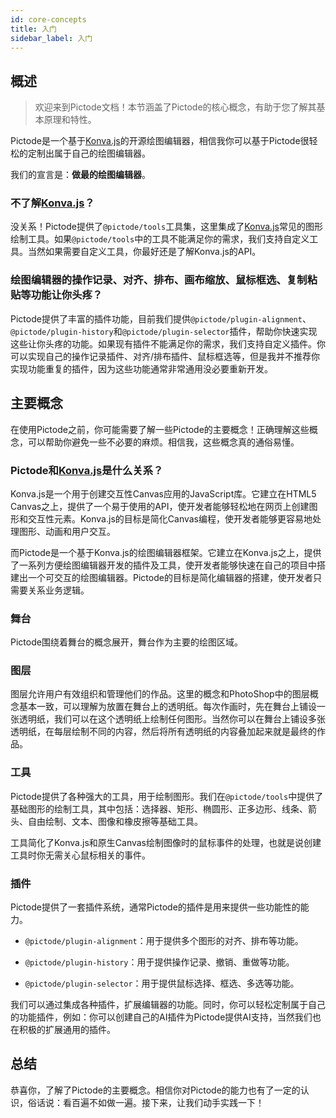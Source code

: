 ```yaml
---
id: core-concepts
title: 入门
sidebar_label: 入门
---
```


## 概述

> 欢迎来到Pictode文档！本节涵盖了Pictode的核心概念，有助于您了解其基本原理和特性。

Pictode是一个基于[Konva.js](https://konvajs.org/)的开源绘图编辑器，相信我你可以基于Pictode很轻松的定制出属于自己的绘图编辑器。

我们的宣言是：**做最的绘图编辑器**。

### 不了解[Konva.js](https://konvajs.org/)？

没关系！Pictode提供了`@pictode/tools`工具集，这里集成了[Konva.js](https://konvajs.org/)常见的图形绘制工具。如果`@pictode/tools`中的工具不能满足你的需求，我们支持自定义工具。当然如果需要自定义工具，你最好还是了解Konva.js的API。

### 绘图编辑器的操作记录、对齐、排布、画布缩放、鼠标框选、复制粘贴等功能让你头疼？

Pictode提供了丰富的插件功能，目前我们提供`@pictode/plugin-alignment`、`@pictode/plugin-history`和`@pictode/plugin-selector`插件，帮助你快速实现这些让你头疼的功能。如果现有插件不能满足你的需求，我们支持自定义插件。你可以实现自己的操作记录插件、对齐/排布插件、鼠标框选等，但是我并不推荐你实现功能重复的插件，因为这些功能通常非常通用没必要重新开发。

## 主要概念

在使用Pictode之前，你可能需要了解一些Pictode的主要概念！正确理解这些概念，可以帮助你避免一些不必要的麻烦。相信我，这些概念真的通俗易懂。

### Pictode和[Konva.js](https://konvajs.org/)是什么关系？

Konva.js是一个用于创建交互性Canvas应用的JavaScript库。它建立在HTML5 Canvas之上，提供了一个易于使用的API，使开发者能够轻松地在网页上创建图形和交互性元素。Konva.js的目标是简化Canvas编程，使开发者能够更容易地处理图形、动画和用户交互。

而Pictode是一个基于Konva.js的绘图编辑器框架。它建立在Konva.js之上，提供了一系列方便绘图编辑器开发的插件及工具，使开发者能够快速在自己的项目中搭建出一个可交互的绘图编辑器。Pictode的目标是简化编辑器的搭建，使开发者只需要关系业务逻辑。

### 舞台

Pictode围绕着舞台的概念展开，舞台作为主要的绘图区域。

### 图层

图层允许用户有效组织和管理他们的作品。这里的概念和PhotoShop中的图层概念基本一致，可以理解为放置在舞台上的透明纸。每次作画时，先在舞台上铺设一张透明纸，我们可以在这个透明纸上绘制任何图形。当然你可以在舞台上铺设多张透明纸，在每层绘制不同的内容，然后将所有透明纸的内容叠加起来就是最终的作品。

### 工具

Pictode提供了各种强大的工具，用于绘制图形。我们在`@pictode/tools`中提供了基础图形的绘制工具，其中包括：选择器、矩形、椭圆形、正多边形、线条、箭头、自由绘制、文本、图像和橡皮擦等基础工具。

工具简化了Konva.js和原生Canvas绘制图像时的鼠标事件的处理，也就是说创建工具时你无需关心鼠标相关的事件。

### 插件

Pictode提供了一套插件系统，通常Pictode的插件是用来提供一些功能性的能力。

- `@pictode/plugin-alignment`：用于提供多个图形的对齐、排布等功能。

- `@pictode/plugin-history`：用于提供操作记录、撤销、重做等功能。

- `@pictode/plugin-selector`：用于提供鼠标选择、框选、多选等功能。

我们可以通过集成各种插件，扩展编辑器的功能。同时，你可以轻松定制属于自己的功能插件，例如：你可以创建自己的AI插件为Pictode提供AI支持，当然我们也在积极的扩展通用的插件。

## 总结

恭喜你，了解了Pictode的主要概念。相信你对Pictode的能力也有了一定的认识，俗话说：看百遍不如做一遍。接下来，让我们动手实践一下！
